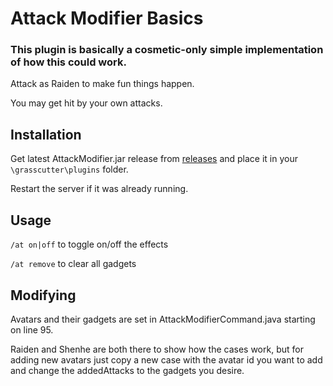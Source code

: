 # Attack Modifier Basics

### This plugin is basically a cosmetic-only simple implementation of how this could work.

 Attack as Raiden to make fun things happen.
 
 You may get hit by your own attacks.

## Installation

 Get latest AttackModifier.jar release from [releases](https://github.com/NotThorny/AttackModifier/releases) and place it in your `\grasscutter\plugins` folder.
 
 Restart the server if it was already running.
 
 ## Usage
 
 `/at on|off` to toggle on/off the effects
 
 `/at remove` to clear all gadgets
 
 ## Modifying
 
 Avatars and their gadgets are set in AttackModifierCommand.java starting on line 95.
 
 Raiden and Shenhe are both there to show how the cases work, but for adding new avatars just copy a new case with the avatar id you want to add and change the addedAttacks to the gadgets you desire.
